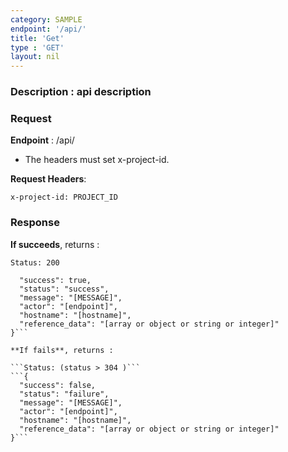 ```yaml
---
category: SAMPLE
endpoint: '/api/'
title: 'Get'
type : 'GET'
layout: nil
---
```

### **Description** : api description

### Request

**Endpoint** : /api/

* The headers must set x-project-id.

**Request Headers**: 

```x-project-id: PROJECT_ID```

### Response

**If succeeds**, returns : 

```Status: 200```
```{
  "success": true,
  "status": "success",
  "message": "[MESSAGE]",
  "actor": "[endpoint]",
  "hostname": "[hostname]",
  "reference_data": "[array or object or string or integer]"
}```

**If fails**, returns : 

```Status: (status > 304 )```
```{
  "success": false,
  "status": "failure",
  "message": "[MESSAGE]",
  "actor": "[endpoint]",
  "hostname": "[hostname]",
  "reference_data": "[array or object or string or integer]"
}```